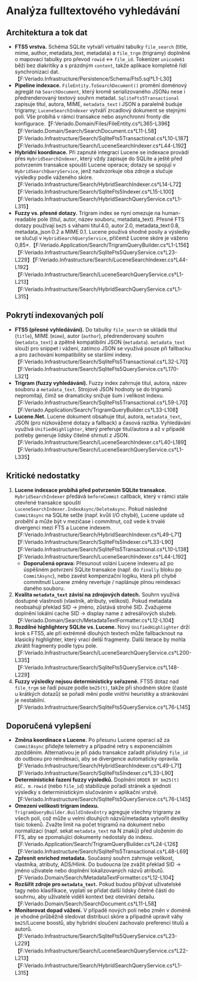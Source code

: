 # Analýza fulltextového vyhledávání

## Architektura a tok dat
- **FTS5 vrstva.** Schéma SQLite vytváří virtuální tabulky `file_search` (title, mime, author, metadata_text, metadata) a `file_trgm` (trigramy) doplněné o mapovací tabulky pro převod `rowid` ↔︎ `file_id`. Tokenizer `unicode61` běží bez diakritiky a s prázdným `content`, takže aplikace kompletně řídí synchronizaci dat.【F:Veriado.Infrastructure/Persistence/Schema/Fts5.sql†L1-L30】
- **Pipeline indexace.** `FileEntity.ToSearchDocument()` promění doménový agregát na `SearchDocument`, který kromě serializovaného JSONu nese i předrenderovaný textový souhrn metadat. `SqliteFts5Transactional` zapisuje titul, autora, MIME, `metadata_text` i JSON a paralelně buduje trigramy; `LuceneSearchIndexer` vytváří zrcadlový dokument se stejnými poli. Vše probíhá v rámci transakce nebo asynchronní fronty dle konfigurace.【F:Veriado.Domain/Files/FileEntity.cs†L365-L396】【F:Veriado.Domain/Search/SearchDocument.cs†L11-L58】【F:Veriado.Infrastructure/Search/SqliteFts5Transactional.cs†L10-L187】【F:Veriado.Infrastructure/Search/LuceneSearchIndexer.cs†L44-L192】
- **Hybridní koordinace.** Při zapnuté integraci Lucene se indexace provádí přes `HybridSearchIndexer`, který vždy zapisuje do SQLite a ještě před potvrzením transakce spouští Lucene operace; dotazy se spojují v `HybridSearchQueryService`, jenž nadvzorkuje oba zdroje a slučuje výsledky podle váženého skóre.【F:Veriado.Infrastructure/Search/HybridSearchIndexer.cs†L14-L72】【F:Veriado.Infrastructure/Search/SqliteFts5Indexer.cs†L15-L100】【F:Veriado.Infrastructure/Search/HybridSearchQueryService.cs†L1-L315】
- **Fuzzy vs. přesné dotazy.** Trigram index se nyní omezuje na human-readable pole (titul, autor, název souboru, metadata_text). Přesné FTS dotazy používají `bm25` s váhami titul 4.0, autor 2.0, metadata_text 0.8, metadata_json 0.2 a MIME 0.1. Lucene používá shodné posily a výsledky se slučují v `HybridSearchQueryService`, přičemž Lucene skóre je váženo 0,85×.【F:Veriado.Application/Search/TrigramQueryBuilder.cs†L1-L156】【F:Veriado.Infrastructure/Search/SqliteFts5QueryService.cs†L23-L229】【F:Veriado.Infrastructure/Search/LuceneSearchIndexer.cs†L44-L192】【F:Veriado.Infrastructure/Search/LuceneSearchQueryService.cs†L1-L213】【F:Veriado.Infrastructure/Search/HybridSearchQueryService.cs†L1-L315】

## Pokrytí indexovaných polí
- **FTS5 (přesné vyhledávání).** Do tabulky `file_search` se ukládá titul (`title`), MIME (`mime`), autor (`author`), předrenderovaný souhrn (`metadata_text`) a zpětně kompatibilní JSON (`metadata`). `metadata_text` slouží pro snippet i vážení, zatímco JSON se využívá pouze při fallbacku a pro zachování kompatibility se staršími indexy.【F:Veriado.Infrastructure/Search/SqliteFts5Transactional.cs†L32-L70】【F:Veriado.Infrastructure/Search/SqliteFts5QueryService.cs†L170-L321】
- **Trigram (fuzzy vyhledávání).** Fuzzy index zahrnuje titul, autora, název souboru a `metadata_text`. Strojové JSON hodnoty se do trigramů nepromítají, čímž se dramaticky snižuje šum i velikost indexu.【F:Veriado.Infrastructure/Search/SqliteFts5Transactional.cs†L59-L70】【F:Veriado.Application/Search/TrigramQueryBuilder.cs†L33-L108】
- **Lucene.Net.** Lucene dokument obsahuje titul, autora, `metadata_text`, JSON (pro nízkovážené dotazy a fallback) a časová razítka. Vyhledávání využívá `UnifiedHighlighter`, který preferuje titul/autora a až v případě potřeby generuje lidsky čitelné shrnutí z JSON.【F:Veriado.Infrastructure/Search/LuceneSearchIndexer.cs†L40-L189】【F:Veriado.Infrastructure/Search/LuceneSearchQueryService.cs†L1-L335】

## Kritické nedostatky
1. **Lucene indexace probíhá před potvrzením SQLite transakce.** `HybridSearchIndexer` předává `beforeCommit` callback, který v rámci stále otevřené transakce spouští `LuceneSearchIndexer.IndexAsync/DeleteAsync`. Pokud následné `CommitAsync` na SQLite selže (např. kvůli I/O chybě), Lucene update už proběhl a může být v mezičase i commitnut, což vede k trvalé divergenci mezi FTS a Lucene indexem.【F:Veriado.Infrastructure/Search/HybridSearchIndexer.cs†L49-L71】【F:Veriado.Infrastructure/Search/SqliteFts5Indexer.cs†L33-L90】【F:Veriado.Infrastructure/Search/SqliteFts5Transactional.cs†L10-L138】【F:Veriado.Infrastructure/Search/LuceneSearchIndexer.cs†L44-L192】
   - **Doporučená oprava:** Přesunout volání Lucene indexeru až po úspěšném potvrzení SQLite transakce (např. do `finally` bloku po `CommitAsync`), nebo zavést kompenzační logiku, která při chybě commitnutí Lucene změny revertuje / naplánuje plnou reindexaci daného souboru.
2. **Kvalita `metadata_text` závisí na zdrojových datech.** Souhrn využívá dostupné vlastnosti (vlastník, atributy, velikost). Pokud metadata neobsahují překlad SID → jméno, zůstává strohé SID. Zvažujeme doplnění lokální cache SID → display name z adresářových služeb.【F:Veriado.Domain/Search/MetadataTextFormatter.cs†L12-L104】
3. **Rozdílné highlightery SQLite vs. Lucene.** Nový `UnifiedHighlighter` drží krok s FTS5, ale při extrémně dlouhých textech může fallbacknout na klasický highlighter, který vrací delší fragmenty. Další iterace by mohla zkrátit fragmenty podle typu pole.【F:Veriado.Infrastructure/Search/LuceneSearchQueryService.cs†L200-L335】【F:Veriado.Infrastructure/Search/SqliteFts5QueryService.cs†L148-L229】
4. **Fuzzy výsledky nejsou deterministicky seřazené.** FTS5 dotaz nad `file_trgm` se řadí pouze podle `bm25(t)`, takže při shodném skóre (časté u krátkých dotazů) se pořadí mění podle vnitřní heuristiky a stránkování je nestabilní.【F:Veriado.Infrastructure/Search/SqliteFts5QueryService.cs†L76-L145】

## Doporučená vylepšení
- **Změna koordinace s Lucene.** Po přesunu Lucene operací až za `CommitAsync` přidejte telemetry a případné retry s exponenciálním zpožděním. Alternativou je při pádu transakce zařadit příslušný `file_id` do outboxu pro reindexaci, aby se divergence automaticky opravila.【F:Veriado.Infrastructure/Search/HybridSearchIndexer.cs†L49-L71】【F:Veriado.Infrastructure/Search/SqliteFts5Indexer.cs†L33-L90】
- **Deterministické řazení fuzzy výsledků.** Doplnění `ORDER BY bm25(t) ASC, m.rowid` (nebo `file_id`) stabilizuje pořadí stránek a sjednotí výsledky s deterministickým slučováním v aplikační vrstvě.【F:Veriado.Infrastructure/Search/SqliteFts5QueryService.cs†L76-L145】
- **Omezení velikosti trigram indexu.** `TrigramQueryBuilder.BuildIndexEntry` agreguje všechny trigramy ze všech polí, což může u velmi dlouhých názvů/metadata vytvořit desítky tisíc tokenů. Zvažte limit na počet trigramů na dokument nebo normalizaci (např. sekat `metadata_text` na N znaků) před uložením do FTS, aby se zpomalující dokumenty nedostaly do indexu.【F:Veriado.Application/Search/TrigramQueryBuilder.cs†L24-L126】【F:Veriado.Infrastructure/Search/SqliteFts5Transactional.cs†L48-L69】
- **Zpřesnit enriched metadata.** Současný souhrn zahrnuje velikost, vlastníka, atributy, ADS/Hlink. Do budoucna lze zvážit překlad SID → jméno uživatele nebo doplnění lokalizovaných názvů atributů.【F:Veriado.Domain/Search/MetadataTextFormatter.cs†L12-L104】
- **Rozšířit zdroje pro `metadata_text`.** Pokud budou přibývat uživatelské tagy nebo klasifikace, vyplatí se přidat další lidsky čitelné části do souhrnu, aby uživatelé viděli kontext bez otevírání detailu.【F:Veriado.Domain/Search/SearchDocument.cs†L11-L58】
- **Monitorovat dopad vážení.** V případě nových polí nebo změn v doméně je vhodné průběžně sledovat distribuci skóre a případně upravit váhy `bm25`/Lucene boostů, aby hybridní sloučení zachovalo preferenci titulů a autorů.【F:Veriado.Infrastructure/Search/SqliteFts5QueryService.cs†L23-L229】【F:Veriado.Infrastructure/Search/LuceneSearchQueryService.cs†L22-L213】【F:Veriado.Infrastructure/Search/HybridSearchQueryService.cs†L1-L315】
